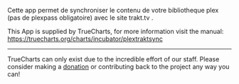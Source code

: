 Cette app permet de synchroniser le contenu de votre bibliotheque plex (pas de plexpass obligatoire) avec le site trakt.tv .


This App is supplied by TrueCharts, for more information visit the manual: https://truecharts.org/charts/incubator/plextraktsync

---

TrueCharts can only exist due to the incredible effort of our staff.
Please consider making a [donation](https://truecharts.org/docs/about/sponsor) or contributing back to the project any way you can!
